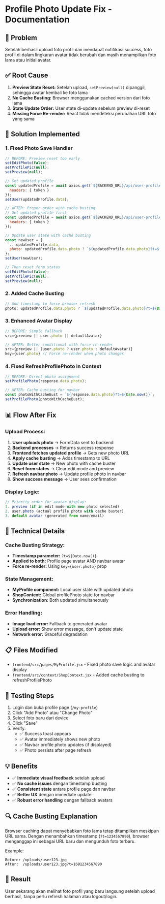 # Profile Photo Update Fix - Documentation

## 🎯 **Problem**
Setelah berhasil upload foto profil dan mendapat notifikasi success, foto profil di dalam lingkaran avatar tidak berubah dan masih menampilkan foto lama atau initial avatar.

## ✅ **Root Cause**
1. **Preview State Reset:** Setelah upload, `setPreview(null)` dipanggil, sehingga avatar kembali ke foto lama
2. **No Cache Busting:** Browser menggunakan cached version dari foto lama 
3. **State Update Order:** User state di-update sebelum preview di-reset
4. **Missing Force Re-render:** React tidak mendeteksi perubahan URL foto yang sama

## 🔧 **Solution Implemented**

### 1. **Fixed Photo Save Handler**
```javascript
// BEFORE: Preview reset too early
setEditPhoto(false);
setProfilePic(null);
setPreview(null);

// Get updated profile
const updatedProfile = await axios.get(`${BACKEND_URL}/api/user-profile/profile`, {
  headers: { token }
});
setUser(updatedProfile.data);

// AFTER: Proper order with cache busting
// Get updated profile first
const updatedProfile = await axios.get(`${BACKEND_URL}/api/user-profile/profile`, {
  headers: { token }
});

// Update user state with cache busting
const newUser = { 
  ...updatedProfile.data,
  photo: updatedProfile.data.photo ? `${updatedProfile.data.photo}?t=${Date.now()}` : null
};
setUser(newUser);

// Then reset form states
setEditPhoto(false);
setProfilePic(null);
setPreview(null);
```

### 2. **Added Cache Busting**
```javascript
// Add timestamp to force browser refresh
photo: updatedProfile.data.photo ? `${updatedProfile.data.photo}?t=${Date.now()}` : null
```

### 3. **Enhanced Avatar Display**
```javascript
// BEFORE: Simple fallback
src={preview || user.photo || defaultAvatar}

// AFTER: Better conditional with force re-render
src={preview || (user.photo ? user.photo : defaultAvatar)}
key={user.photo} // Force re-render when photo changes
```

### 4. **Fixed RefreshProfilePhoto in Context**
```javascript
// BEFORE: Direct photo assignment
setProfilePhoto(response.data.photo);

// AFTER: Cache busting for navbar
const photoWithCacheBust = `${response.data.photo}?t=${Date.now()}`;
setProfilePhoto(photoWithCacheBust);
```

## 📊 **Flow After Fix**

### Upload Process:
1. **User uploads photo** → FormData sent to backend
2. **Backend processes** → Returns success response  
3. **Frontend fetches updated profile** → Gets new photo URL
4. **Apply cache busting** → Adds timestamp to URL
5. **Update user state** → New photo with cache buster
6. **Reset form states** → Clear edit mode and preview
7. **Refresh navbar photo** → Update profile photo in navbar
8. **Show success message** → User sees confirmation

### Display Logic:
```javascript
// Priority order for avatar display:
1. preview (if in edit mode with new photo selected)
2. user.photo (actual profile photo with cache buster)  
3. default avatar (generated from name/email)
```

## 🎨 **Technical Details**

### Cache Busting Strategy:
- **Timestamp parameter:** `?t=${Date.now()}`
- **Applied to both:** Profile page avatar AND navbar avatar
- **Force re-render:** Using `key={user.photo}` prop

### State Management:
- **MyProfile component:** Local user state with updated photo
- **ShopContext:** Global profilePhoto state for navbar
- **Synchronization:** Both updated simultaneously

### Error Handling:
- **Image load error:** Fallback to generated avatar
- **Upload error:** Show error message, don't update state
- **Network error:** Graceful degradation

## 📋 **Files Modified**
- `frontend/src/pages/MyProfile.jsx` - Fixed photo save logic and avatar display
- `frontend/src/context/ShopContext.jsx` - Added cache busting to refreshProfilePhoto

## 🚀 **Testing Steps**
1. Login dan buka profile page (`/my-profile`)
2. Click "Add Photo" atau "Change Photo"
3. Select foto baru dari device
4. Click "Save" 
5. Verify:
   - ✅ Success toast appears
   - ✅ Avatar immediately shows new photo
   - ✅ Navbar profile photo updates (if displayed)
   - ✅ Photo persists after page refresh

## 💡 **Benefits**
- ✅ **Immediate visual feedback** setelah upload
- ✅ **No cache issues** dengan timestamp busting
- ✅ **Consistent state** antara profile page dan navbar
- ✅ **Better UX** dengan immediate update
- ✅ **Robust error handling** dengan fallback avatars

## 🔍 **Cache Busting Explanation**
Browser caching dapat menyebabkan foto lama tetap ditampilkan meskipun URL sama. Dengan menambahkan timestamp (`?t=1234567890`), browser menganggap ini sebagai URL baru dan mengunduh foto terbaru.

Example:
```
Before: /uploads/user123.jpg
After:  /uploads/user123.jpg?t=1691234567890
```

## 🎯 **Result**
User sekarang akan melihat foto profil yang baru langsung setelah upload berhasil, tanpa perlu refresh halaman atau logout/login.
